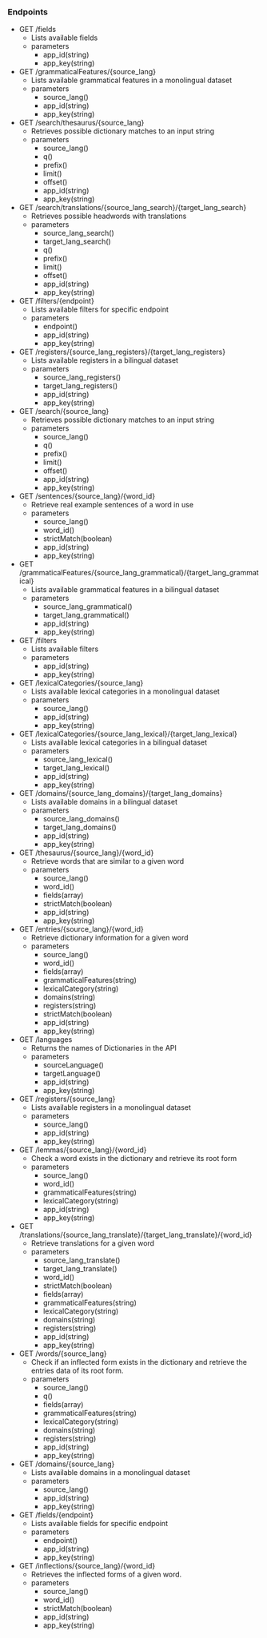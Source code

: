 ### Endpoints

- GET /fields
  - Lists available fields
  - parameters
    - app_id(string)
    - app_key(string)
- GET /grammaticalFeatures/{source_lang}
  - Lists available grammatical features in a monolingual dataset
  - parameters
    - source_lang()
    - app_id(string)
    - app_key(string)
- GET /search/thesaurus/{source_lang}
  - Retrieves possible dictionary matches to an input string
  - parameters
    - source_lang()
    - q()
    - prefix()
    - limit()
    - offset()
    - app_id(string)
    - app_key(string)
- GET /search/translations/{source_lang_search}/{target_lang_search}
  - Retrieves possible headwords with translations
  - parameters
    - source_lang_search()
    - target_lang_search()
    - q()
    - prefix()
    - limit()
    - offset()
    - app_id(string)
    - app_key(string)
- GET /filters/{endpoint}
  - Lists available filters for specific endpoint
  - parameters
    - endpoint()
    - app_id(string)
    - app_key(string)
- GET /registers/{source_lang_registers}/{target_lang_registers}
  - Lists available registers in a bilingual dataset
  - parameters
    - source_lang_registers()
    - target_lang_registers()
    - app_id(string)
    - app_key(string)
- GET /search/{source_lang}
  - Retrieves possible dictionary matches to an input string
  - parameters
    - source_lang()
    - q()
    - prefix()
    - limit()
    - offset()
    - app_id(string)
    - app_key(string)
- GET /sentences/{source_lang}/{word_id}
  - Retrieve real example sentences of a word in use
  - parameters
    - source_lang()
    - word_id()
    - strictMatch(boolean)
    - app_id(string)
    - app_key(string)
- GET /grammaticalFeatures/{source_lang_grammatical}/{target_lang_grammatical}
  - Lists available grammatical features in a bilingual dataset
  - parameters
    - source_lang_grammatical()
    - target_lang_grammatical()
    - app_id(string)
    - app_key(string)
- GET /filters
  - Lists available filters
  - parameters
    - app_id(string)
    - app_key(string)
- GET /lexicalCategories/{source_lang}
  - Lists available lexical categories in a monolingual dataset
  - parameters
    - source_lang()
    - app_id(string)
    - app_key(string)
- GET /lexicalCategories/{source_lang_lexical}/{target_lang_lexical}
  - Lists available lexical categories in a bilingual dataset
  - parameters
    - source_lang_lexical()
    - target_lang_lexical()
    - app_id(string)
    - app_key(string)
- GET /domains/{source_lang_domains}/{target_lang_domains}
  - Lists available domains in a bilingual dataset
  - parameters
    - source_lang_domains()
    - target_lang_domains()
    - app_id(string)
    - app_key(string)
- GET /thesaurus/{source_lang}/{word_id}
  - Retrieve words that are similar to a given word
  - parameters
    - source_lang()
    - word_id()
    - fields(array)
    - strictMatch(boolean)
    - app_id(string)
    - app_key(string)
- GET /entries/{source_lang}/{word_id}
  - Retrieve dictionary information for a given word
  - parameters
    - source_lang()
    - word_id()
    - fields(array)
    - grammaticalFeatures(string)
    - lexicalCategory(string)
    - domains(string)
    - registers(string)
    - strictMatch(boolean)
    - app_id(string)
    - app_key(string)
- GET /languages
  - Returns the names of Dictionaries in the API
  - parameters
    - sourceLanguage()
    - targetLanguage()
    - app_id(string)
    - app_key(string)
- GET /registers/{source_lang}
  - Lists available registers in a  monolingual dataset
  - parameters
    - source_lang()
    - app_id(string)
    - app_key(string)
- GET /lemmas/{source_lang}/{word_id}
  - Check a word exists in the dictionary and retrieve its root form
  - parameters
    - source_lang()
    - word_id()
    - grammaticalFeatures(string)
    - lexicalCategory(string)
    - app_id(string)
    - app_key(string)
- GET /translations/{source_lang_translate}/{target_lang_translate}/{word_id}
  - Retrieve translations for a given word
  - parameters
    - source_lang_translate()
    - target_lang_translate()
    - word_id()
    - strictMatch(boolean)
    - fields(array)
    - grammaticalFeatures(string)
    - lexicalCategory(string)
    - domains(string)
    - registers(string)
    - app_id(string)
    - app_key(string)
- GET /words/{source_lang}
  - Check if an inflected form exists in the dictionary and retrieve the entries data of its root form.
  - parameters
    - source_lang()
    - q()
    - fields(array)
    - grammaticalFeatures(string)
    - lexicalCategory(string)
    - domains(string)
    - registers(string)
    - app_id(string)
    - app_key(string)
- GET /domains/{source_lang}
  - Lists available domains in a monolingual dataset
  - parameters
    - source_lang()
    - app_id(string)
    - app_key(string)
- GET /fields/{endpoint}
  - Lists available fields for specific endpoint
  - parameters
    - endpoint()
    - app_id(string)
    - app_key(string)
- GET /inflections/{source_lang}/{word_id}
  - Retrieves the inflected forms of a given word.
  - parameters
    - source_lang()
    - word_id()
    - strictMatch(boolean)
    - app_id(string)
    - app_key(string)
